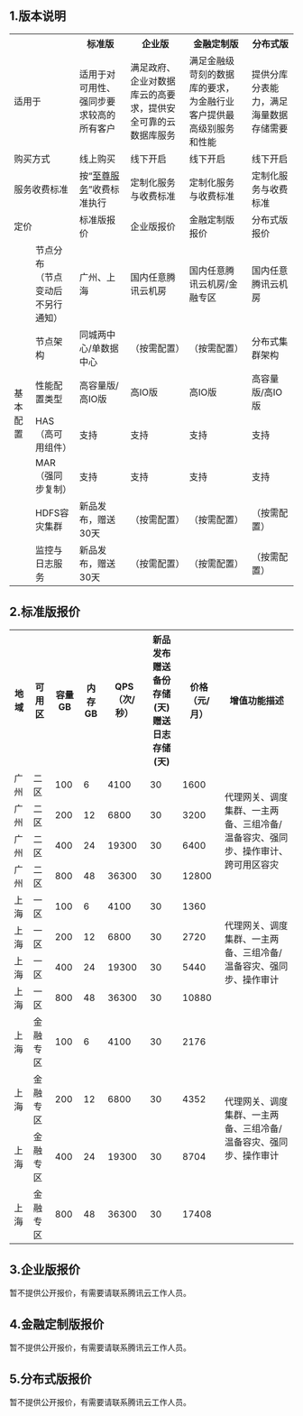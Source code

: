 ## 1.版本说明

<table class="t">
<tbody><tr>
<th colspan="2"><br>
</th><th> <b>标准版</b>
</th><th> <b>企业版</b>
</th><th> <b>金融定制版</b>
</th><th> <b>分布式版</b>
</th></tr>
<tr>
<td colspan="2">适用于
</td><td> 适用于对可用性、强同步要求较高的所有客户
</td><td> 满足政府、企业对数据库云的高要求，提供安全可靠的云数据库服务
</td><td> 满足金融级苛刻的数据库的要求，为金融行业客户提供最高级别服务和性能
</td><td> 提供分库分表能力，满足海量数据存储需要
</td></tr>
<tr>
<td colspan="2">购买方式
</td><td> 线上购买
</td><td> 线下开启
</td><td> 线下开启
</td><td> 线下开启
</td></tr>
<tr>
<td colspan="2">服务收费标准
</td><td> 按“<a href="http://www.qcloud.com/service/vip.html" class="external text" title="http://www.qcloud.com/service/vip.html" target="_blank" rel="nofollow">至尊服务</a>”收费标准执行
</td><td> 定制化服务与收费标准
</td><td> 定制化服务与收费标准
</td><td> 定制化服务与收费标准
</td></tr>
<tr>
<td colspan="2">定价
</td><td> 标准版报价
</td><td> 企业版报价
</td><td> 金融定制版报价
</td><td> 分布式版报价
</td></tr>
<tr>
<td rowspan="7">基本配置
</td><td> 节点分布<br>（节点变动后不另行通知）
</td><td> 广州、上海
</td><td> 国内任意腾讯云机房
</td><td> 国内任意腾讯云机房/金融专区
</td><td> 国内任意腾讯云机房
</td></tr>
<tr>
<td> 节点架构
</td><td> 同城两中心/单数据中心
</td><td> （按需配置）
</td><td> （按需配置）
</td><td> 分布式集群架构
</td></tr>
<tr>
<td> 性能配置类型
</td><td> 高容量版/高IO版
</td><td> 高IO版
</td><td> 高IO版
</td><td> 高容量版/高IO版
</td></tr>
<tr>
<td> HAS（高可用组件）
</td><td> 支持
</td><td> 支持
</td><td> 支持
</td><td> 支持
</td></tr>
<tr>
<td> MAR（强同步复制）
</td><td> 支持
</td><td> 支持
</td><td> 支持
</td><td> 支持
</td></tr>
<tr>
<td> HDFS容灾集群
</td><td> 新品发布，赠送30天
</td><td> （按需配置）
</td><td> （按需配置）
</td><td> （按需配置）
</td></tr>
<tr>
<td> 监控与日志服务
</td><td> 新品发布，赠送30天
</td><td> （按需配置）
</td><td> （按需配置）
</td><td> （按需配置）
</td></tr></tbody></table>

## 2.标准版报价
<table class="t">
<tbody><tr>
<th> 地域
</th><th> 可用区
</th><th> 容量GB
</th><th> 内存GB
</th><th> QPS（次/秒）
</th><th> 新品发布<br>赠送备份存储(天)<br>赠送日志存储(天)
</th><th> 价格（元/月）
</th><th> 增值功能描述
</th></tr>
<tr>
<td> 广州
</td><td> 二区
</td><td> 100
</td><td> 6
</td><td> 4100
</td><td> 30
</td><td> 1600
</td><td rowspan="4">代理网关、调度集群、一主两备、三组冷备/温备容灾、强同步、操作审计、跨可用区容灾
</td></tr>
<tr>
<td> 广州
</td><td> 二区
</td><td> 200
</td><td> 12
</td><td> 6800
</td><td> 30
</td><td> 3200
</td></tr>
<tr>
<td> 广州
</td><td> 二区
</td><td> 400
</td><td> 24
</td><td> 19300
</td><td> 30
</td><td> 6400
</td></tr>
<tr>
<td> 广州
</td><td> 二区
</td><td> 800
</td><td> 48
</td><td> 36300
</td><td> 30
</td><td> 12800
</td></tr>
<tr>
<td> 上海
</td><td> 一区
</td><td> 100
</td><td> 6
</td><td> 4100
</td><td> 30
</td><td> 1360
</td><td rowspan="4">代理网关、调度集群、一主两备、三组冷备/温备容灾、强同步、操作审计
</td></tr>
<tr>
<td> 上海
</td><td> 一区
</td><td> 200
</td><td> 12
</td><td> 6800
</td><td> 30
</td><td> 2720
</td></tr>
<tr>
<td> 上海
</td><td> 一区
</td><td> 400
</td><td> 24
</td><td> 19300
</td><td> 30
</td><td> 5440
</td></tr>
<tr>
<td> 上海
</td><td> 一区
</td><td> 800
</td><td> 48
</td><td> 36300
</td><td> 30
</td><td> 10880
</td></tr>
<tr>
<td> 上海
</td><td> 金融专区
</td><td> 100
</td><td> 6
</td><td> 4100
</td><td> 30
</td><td> 2176
</td><td rowspan="4">代理网关、调度集群、一主两备、三组冷备/温备容灾、强同步、操作审计
</td></tr>
<tr>
<td> 上海
</td><td> 金融专区
</td><td> 200
</td><td> 12
</td><td> 6800
</td><td> 30
</td><td> 4352
</td></tr>
<tr>
<td> 上海
</td><td> 金融专区
</td><td> 400
</td><td> 24
</td><td> 19300
</td><td> 30
</td><td> 8704
</td></tr>
<tr>
<td> 上海
</td><td> 金融专区
</td><td> 800
</td><td> 48
</td><td> 36300
</td><td> 30
</td><td> 17408
</td></tr></tbody></table>

## 3.企业版报价
暂不提供公开报价，有需要请联系腾讯云工作人员。

## 4.金融定制版报价
暂不提供公开报价，有需要请联系腾讯云工作人员。

## 5.分布式版报价
暂不提供公开报价，有需要请联系腾讯云工作人员。